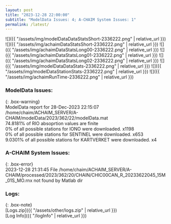 ```yaml
---
layout: post
title: "2023-12-28 22:00:00"
subtitle: "ModelData Issues: 4; A-CHAIM System Issues: 1"
permalink: /latest/
---
```


![]({{ "/assets/img/modelDataDataStatsShort-2336222.png" | relative_url }})
![]({{ "/assets/img/achaimDataStatsShort-2336222.png" | relative_url }})
![]({{ "/assets/img/achaimDataStatsLong00-2336222.png" | relative_url }})
![]({{ "/assets/img/achaimDataStatsLong01-2336222.png" | relative_url }})
![]({{ "/assets/img/achaimDataStatsLong02-2336222.png" | relative_url }})
![]({{ "/assets/img/modelDataDataStats-2336222.png" | relative_url }})
![]({{ "/assets/img/modelDataStationStats-2336222.png" | relative_url }})
![]({{ "/assets/img/achaimRunTime-2336222.png" | relative_url }})


### ModelData Issues:  
  
{: .box-warning}  
 ModelData report for 28-Dec-2023 22:15:07   
 /home/chaim/ACHAIM_SERVER/A-CHAIM/modelData/2023/362/22/modelData.mat   
 74.8181% of RIO absoprtion values are finite   
 0% of all possible stations for IONO were downloaded. x1198   
 0% of all possible stations for SENTINEL were downloaded. x653   
 9.0301% of all possible stations for KARTVERKET were downloaded. x4   
  
### A-CHAIM System Issues:  
  
{: .box-error}  
2023-12-28 21:31:45 File /home/chaim/ACHAIM_SERVER/A-CHAIM/processed/2023/362/20/CHAIN/CHIC00CAN_R_20233622045_15M_01S_MO.rnx not found by Matlab dir  

### Logs:  
  
{: .box-note}  
[Logs.zip]({{ "/assets/other/logs.zip" | relative_url }})  
[Log Info]({{ "/logInfo" | relative_url }})  
